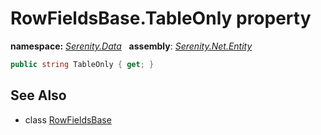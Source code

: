 # RowFieldsBase.TableOnly property
**namespace:** *[Serenity.Data](../../README.md#serenity.data-namespace)*   **assembly**: *[Serenity.Net.Entity](../../README.md)*

```csharp
public string TableOnly { get; }
```

## See Also

* class [RowFieldsBase](../RowFieldsBase.md)